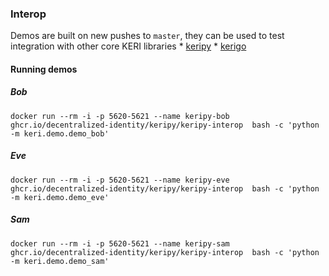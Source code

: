 ### Interop

Demos are built on new pushes to `master`, they can be used to test integration with other core KERI libraries
    * [keripy](https://github.com/decentralized-identity/keripy)
    * [kerigo](https://github.com/decentralized-identity/kerigo)

#### Running demos

##### Bob
```shell
docker run --rm -i -p 5620-5621 --name keripy-bob ghcr.io/decentralized-identity/keripy/keripy-interop  bash -c 'python -m keri.demo.demo_bob'
```

##### Eve
```shell
docker run --rm -i -p 5620-5621 --name keripy-eve ghcr.io/decentralized-identity/keripy/keripy-interop  bash -c 'python -m keri.demo.demo_eve'
```

##### Sam
```shell
docker run --rm -i -p 5620-5621 --name keripy-sam ghcr.io/decentralized-identity/keripy/keripy-interop  bash -c 'python -m keri.demo.demo_sam'
```